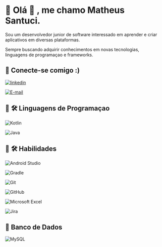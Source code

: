 
# 🔗 Olá 👋 , me chamo Matheus Santuci.

Sou um desenvolvedor junior de software interessado em aprender e criar aplicativos em diversas plataformas.

Sempre buscando adquirir conhecimentos em novas tecnologias, linguagens de programaçao e frameworks. 
## 🔗 Conecte-se comigo :)

[![linkedin](https://img.shields.io/badge/linkedin-0A66C2?style=for-the-badge&logo=linkedin&logoColor=white)](https://www.linkedin.com/in/matheussantuci/)

[![E-mail](https://img.shields.io/badge/-Email-000?style=for-the-badge&logo=microsoft-outlook&logoColor=007BFF)](mailto:matheus.santuci@hotmail.com)

## 🔗 🛠 Linguagens de Programaçao

![Kotlin](https://img.shields.io/badge/kotlin-%237F52FF.svg?style=for-the-badge&logo=kotlin&logoColor=white)

![Java](https://img.shields.io/badge/java-%23ED8B00.svg?style=for-the-badge&logo=openjdk&logoColor=white)

## 🔗 🛠 Habilidades
![Android Studio](https://img.shields.io/badge/Android%20Studio-3DDC84.svg?style=for-the-badge&logo=android-studio&logoColor=white)

![Gradle](https://img.shields.io/badge/Gradle-02303A.svg?style=for-the-badge&logo=Gradle&logoColor=white)

![Git](https://img.shields.io/badge/git-%23F05033.svg?style=for-the-badge&logo=git&logoColor=white)

![GitHub](https://img.shields.io/badge/github-%23121011.svg?style=for-the-badge&logo=github&logoColor=white)

![Microsoft Excel](https://img.shields.io/badge/Microsoft_Excel-217346?style=for-the-badge&logo=microsoft-excel&logoColor=white)

![Jira](https://img.shields.io/badge/jira-%230A0FFF.svg?style=for-the-badge&logo=jira&logoColor=white)

## 🔗 Banco de Dados

![MySQL](https://img.shields.io/badge/MySQL-00000F?style=for-the-badge&logo=mysql&logoColor=white)



